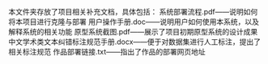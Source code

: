 本文件夹存放了项目相关补充文档，具体包括：
系统部署流程.pdf——说明如何将本项目进行克隆与部署
用户操作手册.doc——说明用户如何使用本系统，以及解释系统的相关功能
原型系统截图.pdf——展示了项目初期原型系统的设计成果
中文学术类文本纠错标注规范手册.docx——便于对数据集进行人工标注，提出了相关标注规范
作品部署链接.txt——指出了作品的部署网页地址